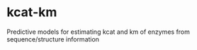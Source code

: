 # kcat-km
Predictive models for estimating kcat and km of enzymes from sequence/structure information
